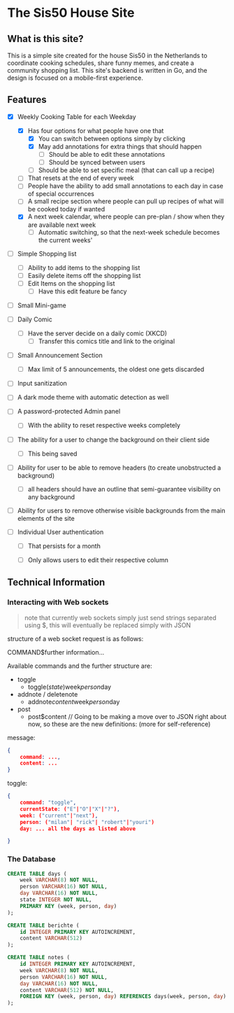 # The Sis50 House Site

## What is this site?

This is a simple site created for the house Sis50 in the Netherlands to coordinate cooking schedules, share funny memes, and create a community shopping list. This site's backend is written in Go, and the design is focused on a mobile-first experience.

## Features

- [x] Weekly Cooking Table for each Weekday
    - [x] Has four options for what people have one that 
        - [x] You can switch between options simply by clicking
        - [x] May add annotations for extra things that should happen
            - [ ] Should be able to edit these annotations
            - [ ] Should be synced between users
        - [ ] Should be able to set specific meal (that can call up a recipe)
    - [ ] That resets at the end of every week
    - [ ] People have the ability to add small annotations to each day in case of special occurrences
    - [ ] A small recipe section where people can pull up recipes of what will be cooked today if wanted
    - [x] A next week calendar, where people can pre-plan / show when they are available next week
        - [ ] Automatic switching, so that the next-week schedule becomes the current weeks'
- [ ] Simple Shopping list 
    - [ ] Ability to add items to the shopping list
    - [ ] Easily delete items off the shopping list
    - [ ] Edit Items on the shopping list 
        - [ ] Have this edit feature be fancy
- [ ] Small Mini-game
- [ ] Daily Comic
    - [ ] Have the server decide on a daily comic (XKCD)
        - [ ] Transfer this comics title and link to the original
- [ ] Small Announcement Section
    - [ ] Max limit of 5 announcements, the oldest one gets discarded

- [ ] Input sanitization
- [ ] A dark mode theme with automatic detection as well
- [ ] A password-protected Admin panel
    - [ ] With the ability to reset respective weeks completely


- [ ] The ability for a user to change the background on their client side
    - [ ] This being saved
- [ ] Ability for user to be able to remove headers (to create unobstructed a background)
    - [ ] all headers should have an outline that semi-guarantee visibility on any background
- [ ] Ability for users to remove otherwise visible backgrounds from the main elements of the site

- [ ] Individual User authentication
    - [ ] That persists for a month
    - [ ] Only allows users to edit their respective column


## Technical Information

### Interacting with Web sockets

> note that currently web sockets simply just send strings separated using $, this will eventually be replaced simply with JSON

structure of a web socket request is as follows:

COMMAND$further information...

Available commands and the further structure are:

- toggle
    - toggle$(state$)week$person$day
- addnote / deletenote
    - addnote$content$week$person$day
- post
    - post$content
// Going to be making a move over to JSON right about now, so these are the new definitions: (more for self-reference)

message:

```json
{
    command: ...,
    content: ...
}
```

toggle:

```json
{
    command: "toggle",
    currentState: ("E"|"O"|"X"|"?"),
    week: ("current"|"next"),
    person: ("milan"| "rick"| "robert"|"youri")
    day: ... all the days as listed above

}
```

### The Database


```sql
CREATE TABLE days (
    week VARCHAR(8) NOT NULL,
    person VARCHAR(16) NOT NULL,
    day VARCHAR(16) NOT NULL,
    state INTEGER NOT NULL,
    PRIMARY KEY (week, person, day)
);

CREATE TABLE berichte (
    id INTEGER PRIMARY KEY AUTOINCREMENT,
    content VARCHAR(512)
);

CREATE TABLE notes (
    id INTEGER PRIMARY KEY AUTOINCREMENT,
    week VARCHAR(8) NOT NULL,
    person VARCHAR(16) NOT NULL,
    day VARCHAR(16) NOT NULL,
    content VARCHAR(512) NOT NULL,
    FOREIGN KEY (week, person, day) REFERENCES days(week, person, day)
);

```
